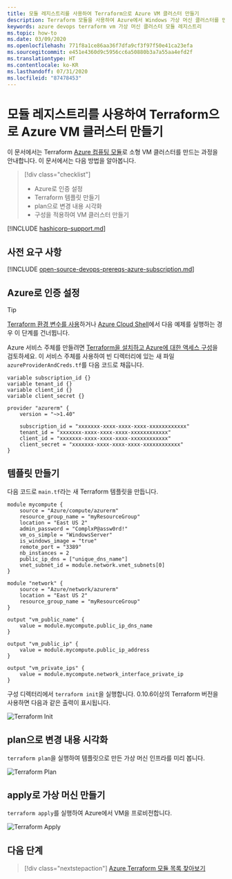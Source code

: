 ```yaml
---
title: 모듈 레지스트리를 사용하여 Terraform으로 Azure VM 클러스터 만들기
description: Terraform 모듈을 사용하여 Azure에서 Windows 가상 머신 클러스터를 만드는 방법을 알아봅니다.
keywords: azure devops terraform vm 가상 머신 클러스터 모듈 레지스트리
ms.topic: how-to
ms.date: 03/09/2020
ms.openlocfilehash: 771f8a1ce86aa36f7dfa9cf3f97f50e41ca23efa
ms.sourcegitcommit: e451e4360d9c5956cc6a50880b3a7a55aa4efd2f
ms.translationtype: HT
ms.contentlocale: ko-KR
ms.lasthandoff: 07/31/2020
ms.locfileid: "87478453"
---
```

# <a name="create-an-azure-vm-cluster-with-terraform-using-the-module-registry"></a>모듈 레지스트리를 사용하여 Terraform으로 Azure VM 클러스터 만들기

이 문서에서는 Terraform [Azure 컴퓨팅 모듈](https://registry.terraform.io/modules/Azure/compute/azurerm/1.0.2)로 소형 VM 클러스터를 만드는 과정을 안내합니다. 이 문서에서는 다음 방법을 알아봅니다.

> [!div class="checklist"]
> * Azure로 인증 설정
> * Terraform 템플릿 만들기
> * plan으로 변경 내용 시각화
> * 구성을 적용하여 VM 클러스터 만들기

[!INCLUDE [hashicorp-support.md](includes/hashicorp-support.md)]

## <a name="prerequisites"></a>사전 요구 사항

[!INCLUDE [open-source-devops-prereqs-azure-subscription.md](../includes/open-source-devops-prereqs-azure-subscription.md)]

## <a name="set-up-authentication-with-azure"></a>Azure로 인증 설정

> [!TIP]
> [Terraform 환경 변수를 사용](get-started-cloud-shell.md)하거나 [Azure Cloud Shell](/azure/cloud-shell/overview)에서 다음 예제를 실행하는 경우 이 단계를 건너뜁니다.

 Azure 서비스 주체를 만들려면 [Terraform을 설치하고 Azure에 대한 액세스 구성](get-started-cloud-shell.md)을 검토하세요. 이 서비스 주체를 사용하여 빈 디렉터리에 있는 새 파일 `azureProviderAndCreds.tf`를 다음 코드로 채웁니다.

```hcl
variable subscription_id {}
variable tenant_id {}
variable client_id {}
variable client_secret {}

provider "azurerm" {
    version = "~>1.40"

    subscription_id = "xxxxxxx-xxxx-xxxx-xxxx-xxxxxxxxxxxx"
    tenant_id = "xxxxxxx-xxxx-xxxx-xxxx-xxxxxxxxxxxx"
    client_id = "xxxxxxx-xxxx-xxxx-xxxx-xxxxxxxxxxxx"
    client_secret = "xxxxxxx-xxxx-xxxx-xxxx-xxxxxxxxxxxx"
}
```

## <a name="create-the-template"></a>템플릿 만들기

다음 코드로 `main.tf`라는 새 Terraform 템플릿을 만듭니다.

```hcl
module mycompute {
    source = "Azure/compute/azurerm"
    resource_group_name = "myResourceGroup"
    location = "East US 2"
    admin_password = "ComplxP@assw0rd!"
    vm_os_simple = "WindowsServer"
    is_windows_image = "true"
    remote_port = "3389"
    nb_instances = 2
    public_ip_dns = ["unique_dns_name"]
    vnet_subnet_id = module.network.vnet_subnets[0]
}

module "network" {
    source = "Azure/network/azurerm"
    location = "East US 2"
    resource_group_name = "myResourceGroup"
}

output "vm_public_name" {
    value = module.mycompute.public_ip_dns_name
}

output "vm_public_ip" {
    value = module.mycompute.public_ip_address
}

output "vm_private_ips" {
    value = module.mycompute.network_interface_private_ip
}
```

구성 디렉터리에서 `terraform init`을 실행합니다. 0\.10.6이상의 Terraform 버전을 사용하면 다음과 같은 출력이 표시됩니다.

![Terraform Init](media/create-vm-cluster-module/terraform-init-with-modules.png)

## <a name="visualize-the-changes-with-plan"></a>plan으로 변경 내용 시각화

`terraform plan`을 실행하여 템플릿으로 만든 가상 머신 인프라를 미리 봅니다.

![Terraform Plan](media/create-vm-cluster-with-infrastructure/terraform-plan.png)


## <a name="create-the-virtual-machines-with-apply"></a>apply로 가상 머신 만들기

`terraform apply`를 실행하여 Azure에서 VM을 프로비전합니다.

![Terraform Apply](media/create-vm-cluster-with-infrastructure/terraform-apply.png)

## <a name="next-steps"></a>다음 단계

> [!div class="nextstepaction"] 
> [Azure Terraform 모듈 목록 찾아보기](https://registry.terraform.io/modules/Azure)